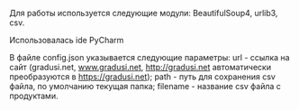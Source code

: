 Для работы используется следующие модули: BeautifulSoup4, urlib3, csv.

Использовалась ide PyCharm

В файле config.json указывается следующие параметры:
	url - ссылка на сайт (gradusi.net, www.gradusi.net, http://gradusi.net автоматически преобразуются в https://gradusi.net);
	path - путь для сохранения csv файла, по умолчанию текущая папка;
	filename - название csv файла с продуктами.